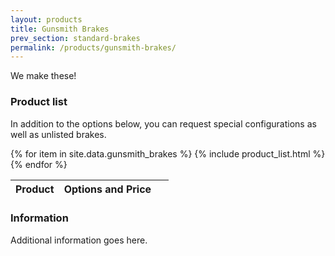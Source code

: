 ```yaml
---
layout: products
title: Gunsmith Brakes
prev_section: standard-brakes
permalink: /products/gunsmith-brakes/
---
```


We make these!

### Product list

In addition to the options below, you can request special configurations as well as unlisted brakes.

<div class="mobile-side-scroller">

<table>
  <thead>
    <tr>
      <th>Product</th>
      <th><span class="option">Options</span> and <span class="flag">Price</span></th>
      <th>&nbsp;</th>
    </tr>
  </thead>
  <tbody>
{% for item in site.data.gunsmith_brakes %}
  {% include product_list.html %}
{% endfor %}
  </tbody>
</table>
</div>

### Information

Additional information goes here.
